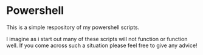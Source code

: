 Powershell
==========

This is a simple respository of my powershell scripts.

I imagine as i start out many of these scripts will not function or function well. If you come across such a situation please feel free to give any advice!
